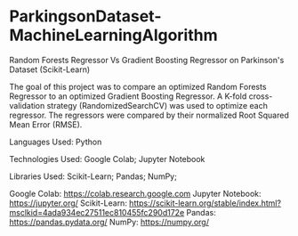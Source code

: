 # ParkingsonDataset-MachineLearningAlgorithm
Random Forests Regressor Vs Gradient Boosting Regressor on Parkinson's Dataset (Scikit-Learn)

The goal of this project was to compare an optimized Random Forests Regressor to an optimized Gradient Boosting Regressor.
A K-fold cross-validation strategy (RandomizedSearchCV) was used to optimize each regressor.
The regressors were compared by their normalized Root Squared Mean Error (RMSE).


Languages Used: Python

Technologies Used: Google Colab; Jupyter Notebook

Libraries Used: Scikit-Learn; Pandas; NumPy; 

Google Colab: https://colab.research.google.com
Jupyter Notebook: https://jupyter.org/
Scikit-Learn: https://scikit-learn.org/stable/index.html?msclkid=4ada934ec27511ec810455fc290d172e
Pandas: https://pandas.pydata.org/
NumPy: https://numpy.org/
